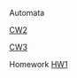 Automata

  [CW2](https://muhammedzahidunal.github.io/Automata/CW2)
  
  [CW3](https://muhammedzahidunal.github.io/Automata/CW3)
  
Homework
  [HW1](https://muhammedzahidunal.github.io/Automata/HW1)
